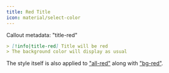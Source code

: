 ```yaml
---
title: Red Title
icon: material/select-color
---
```


Callout metadata: "title-red"

```md
> [!info|title-red] Title will be red
> The background color will display as usual
```

The style itself is also applied to ["all-red"](../combined-styling/page-3.md)
along with ["bg-red"](../bg-styling/page-3.md).

